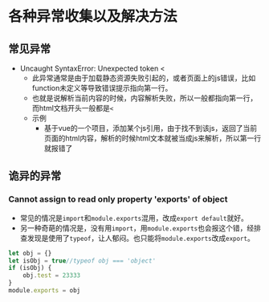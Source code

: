 # 各种异常收集以及解决方法

## 常见异常

- Uncaught SyntaxError: Unexpected token <
  - 此异常通常是由于加载静态资源失败引起的，或者页面上的js错误，比如function未定义等导致错误提示指向第一行。
  - 也就是说解析当前内容的时候，内容解析失败，所以一般都指向第一行，而html文档开头一般都是`<`
  - 示例
    - 基于vue的一个项目，添加某个js引用，由于找不到该js，返回了当前页面的html内容，解析的时候html文本就被当成js来解析，所以第一行就报错了

## 诡异的异常

### Cannot assign to read only property 'exports' of object

- 常见的情况是`import`和`module.exports`混用，改成`export default`就好。
- 另一种奇葩的情况是，没有用`import`，用`module.exports`也会报这个错，经排查发现是使用了`typeof`，让人郁闷。也只能将`module.exports`改成`export`。

```javascript
let obj = {}
let isObj = true//typeof obj === 'object'
if (isObj) {
    obj.test = 23333
}
module.exports = obj
```